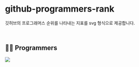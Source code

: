 # github-programmers-rank
깃허브의 프로그래머스 순위를 나타내는 지표를 svg 형식으로 제공합니다.

<br>

## 🧑‍🎓 Programmers
![](https://github.com/somnwal/github-programmers-rank/blob/master/lib/result.svg)
